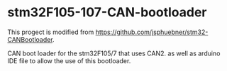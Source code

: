 # stm32F105-107-CAN-bootloader

This progect is modified from https://github.com/jsphuebner/stm32-CANBootloader.

CAN boot loader for the stm32F105/7 that uses CAN2.  as well as arduino IDE file to allow the use of this bootloader.
